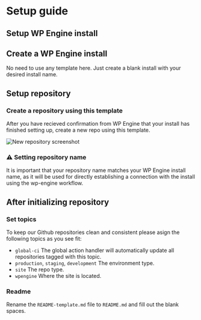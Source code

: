 # Setup guide

## Setup WP Engine install
## Create a WP Engine install
No need to use any template here. Just create a blank install with your desired install name.

## Setup repository
### Create a repository using this template
After you have recieved confirmation from WP Engine that your install has finished setting up, create a new repo using this template. 

![New repository screenshot](https://i.gyazo.com/923ab502b818ec4855e7dec160cd24f7.png)

### ⚠️ Setting repository name
It is important that your repository name matches your WP Engine install name, as it will be used for directly establishing a connection with the install using the wp-engine workflow.

## After initializing repository
### Set topics
To keep our Github repositories clean and consistent please asign the following topics as you see fit:
- `global-ci` The global action handler will automatically update all repositories tagged with this topic.
- `production`, `staging`, `development` The environment type.
- `site` The repo type.
- `wpengine` Where the site is located.

### Readme
Rename the `README-template.md` file to `README.md` and fill out the blank spaces.